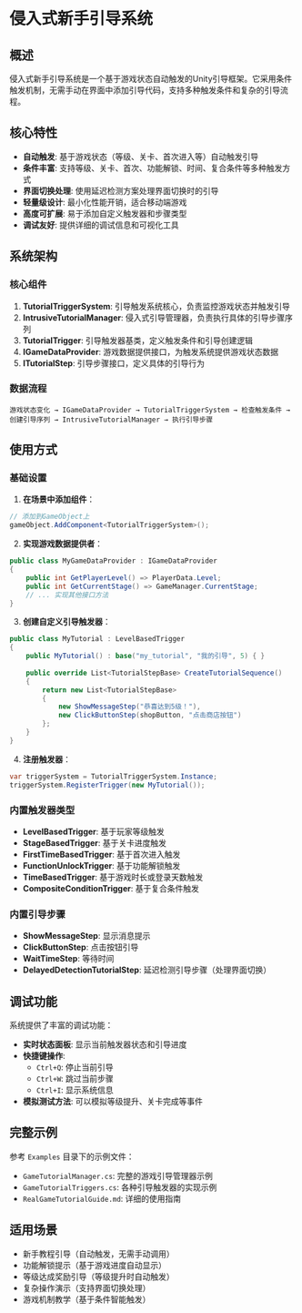 # 侵入式新手引导系统

## 概述

侵入式新手引导系统是一个基于游戏状态自动触发的Unity引导框架。它采用条件触发机制，无需手动在界面中添加引导代码，支持多种触发条件和复杂的引导流程。

## 核心特性

- **自动触发**: 基于游戏状态（等级、关卡、首次进入等）自动触发引导
- **条件丰富**: 支持等级、关卡、首次、功能解锁、时间、复合条件等多种触发方式
- **界面切换处理**: 使用延迟检测方案处理界面切换时的引导
- **轻量级设计**: 最小化性能开销，适合移动端游戏
- **高度可扩展**: 易于添加自定义触发器和步骤类型
- **调试友好**: 提供详细的调试信息和可视化工具

## 系统架构

### 核心组件

1. **TutorialTriggerSystem**: 引导触发系统核心，负责监控游戏状态并触发引导
2. **IntrusiveTutorialManager**: 侵入式引导管理器，负责执行具体的引导步骤序列
3. **TutorialTrigger**: 引导触发器基类，定义触发条件和引导创建逻辑
4. **IGameDataProvider**: 游戏数据提供接口，为触发系统提供游戏状态数据
5. **ITutorialStep**: 引导步骤接口，定义具体的引导行为

### 数据流程

```
游戏状态变化 → IGameDataProvider → TutorialTriggerSystem → 检查触发条件 → 创建引导序列 → IntrusiveTutorialManager → 执行引导步骤
```

## 使用方式

### 基础设置

1. **在场景中添加组件**：
```csharp
// 添加到GameObject上
gameObject.AddComponent<TutorialTriggerSystem>();
```

2. **实现游戏数据提供者**：
```csharp
public class MyGameDataProvider : IGameDataProvider
{
    public int GetPlayerLevel() => PlayerData.Level;
    public int GetCurrentStage() => GameManager.CurrentStage;
    // ... 实现其他接口方法
}
```

3. **创建自定义引导触发器**：
```csharp
public class MyTutorial : LevelBasedTrigger
{
    public MyTutorial() : base("my_tutorial", "我的引导", 5) { }
    
    public override List<TutorialStepBase> CreateTutorialSequence()
    {
        return new List<TutorialStepBase>
        {
            new ShowMessageStep("恭喜达到5级！"),
            new ClickButtonStep(shopButton, "点击商店按钮")
        };
    }
}
```

4. **注册触发器**：
```csharp
var triggerSystem = TutorialTriggerSystem.Instance;
triggerSystem.RegisterTrigger(new MyTutorial());
```

### 内置触发器类型

- **LevelBasedTrigger**: 基于玩家等级触发
- **StageBasedTrigger**: 基于关卡进度触发
- **FirstTimeBasedTrigger**: 基于首次进入触发
- **FunctionUnlockTrigger**: 基于功能解锁触发
- **TimeBasedTrigger**: 基于游戏时长或登录天数触发
- **CompositeConditionTrigger**: 基于复合条件触发

### 内置引导步骤

- **ShowMessageStep**: 显示消息提示
- **ClickButtonStep**: 点击按钮引导
- **WaitTimeStep**: 等待时间
- **DelayedDetectionTutorialStep**: 延迟检测引导步骤（处理界面切换）

## 调试功能

系统提供了丰富的调试功能：

- **实时状态面板**: 显示当前触发器状态和引导进度
- **快捷键操作**: 
  - `Ctrl+Q`: 停止当前引导
  - `Ctrl+W`: 跳过当前步骤
  - `Ctrl+I`: 显示系统信息
- **模拟测试方法**: 可以模拟等级提升、关卡完成等事件

## 完整示例

参考 `Examples` 目录下的示例文件：
- `GameTutorialManager.cs`: 完整的游戏引导管理器示例
- `GameTutorialTriggers.cs`: 各种引导触发器的实现示例
- `RealGameTutorialGuide.md`: 详细的使用指南

## 适用场景

- 新手教程引导（自动触发，无需手动调用）
- 功能解锁提示（基于游戏进度自动显示）
- 等级达成奖励引导（等级提升时自动触发）
- 复杂操作演示（支持界面切换处理）
- 游戏机制教学（基于条件智能触发）